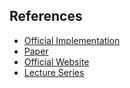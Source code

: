 ## References

- [Official Implementation](https://github.com/charlesq34/pointnet)
- [Paper](https://openaccess.thecvf.com/content_cvpr_2017/papers/Qi_PointNet_Deep_Learning_CVPR_2017_paper.pdf)
- [Official Website](https://stanford.edu/~rqi/pointnet/)
- [Lecture Series](https://youtu.be/hgtvli571_U?si=vKu8IUPE4fNTKgoP)